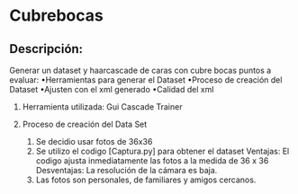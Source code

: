 # Cubrebocas

## Descripción:

Generar un dataset y haarcascade de caras con cubre bocas puntos a evaluar:
    •Herramientas para generar el Dataset
    •Proceso de creación del Dataset
    •Ajusten con el xml generado
    •Calidad del xml


1. Herramienta utilizada:
    Gui Cascade Trainer

2. Proceso de creación del Data Set

    1. Se decidio usar fotos de 36x36
    2. Se utilizo el codigo [Captura.py] para obtener el dataset
        Ventajas:
        El  codigo ajusta inmediatamente las fotos a la medida de 36 x 36
        Desventajas:
        La resolución de la cámara es baja.
    3. Las fotos son personales, de familiares y amigos cercanos.

